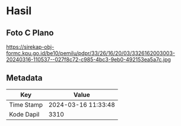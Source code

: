 # Hasil

## Foto C Plano

https://sirekap-obj-formc.kpu.go.id/be10/pemilu/pdpr/33/26/16/20/03/3326162003003-20240316-110537--027f8c72-c985-4bc3-9eb0-492153ea5a7c.jpg


## Metadata

| Key        | Value               |
| ---------- | ------------------- |
| Time Stamp | 2024-03-16 11:33:48 |
| Kode Dapil | 3310                |



